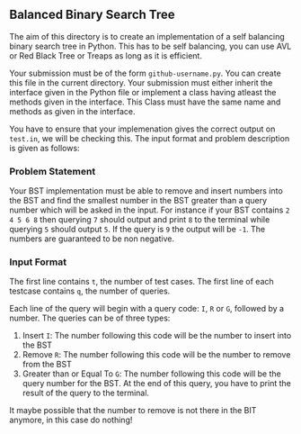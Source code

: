## Balanced Binary Search Tree

The aim of this directory is to create an implementation of a self balancing binary search tree in Python. This has to be self balancing, you can use AVL or Red Black Tree or Treaps as long as it is efficient.

Your submission must be of the form `github-username.py`. You can create this file in the current directory. Your submission must either inherit the interface given in the Python file or implement a class having atleast the methods given in the interface. This Class must have the same name and methods as given in the interface.

You have to ensure that your implemenation gives the correct output on `test.in`, we will be checking this. The input format and problem description is given as follows:

### Problem Statement

Your BST implementation must be able to remove and insert numbers into the BST and find the smallest number in the BST greater than a query number which will be asked in the input. For instance if your BST contains `2 4 5 6 8` then querying `7` should output and print `8` to the terminal while querying `5` should output `5`. If the query is `9` the output will be `-1`. The numbers are guaranteed to be non negative.

### Input Format

The first line contains `t`, the number of test cases.
The first line of each testcase contains `q`, the number of queries.

Each line of the query will begin with a query code: `I`, `R` or `G`, followed by a number.
The queries can be of three types:
1. Insert `I`: The number following this code will be the number to insert into the BST 
2. Remove `R`: The number following this code will be the number to remove from the BST
2. Greater than or Equal To `G`: The number following this code will be the query number for the BST. At the end of this query, you have to print the result of the query to the terminal.

It maybe possible that the number to remove is not there in the BIT anymore, in this case do nothing!
